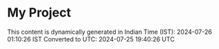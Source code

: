 # My Project

This content is dynamically generated in Indian Time (IST): 2024-07-26 01:10:26 IST
Converted to UTC: 2024-07-25 19:40:26 UTC
